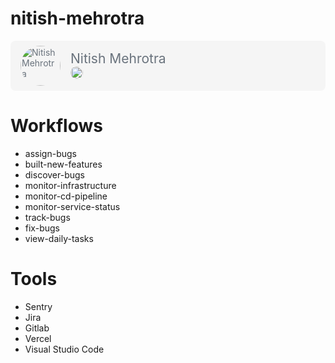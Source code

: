 # nitish-mehrotra

<div style="display:flex; flex-direction:row; margin: auto; padding: 8px; background-color: rgba(237, 237, 237, 0.5); border-radius:8px; color: #6a737d">
<img src="https://pbs.twimg.com/profile_images/1218045792872615936/SAIJcOi__400x400.jpg" alt="Nitish Mehrotra" style="height: 64px; width:64px; border-radius:50%; margin: auto 8px;"/>
<div style="display:flex; flex-direction:column; margin: 8px; ">
<span style="font-size:1.5em;">Nitish Mehrotra</span>
<div style="display:flex; flex-direction:row; align-items: center; height: 20px;">
<a href="https://twitter.com/@Nitish_Mehrotra/" style="margin-right:8px;">
<img src="https://cdn4.iconfinder.com/data/icons/social-media-icons-the-circle-set/48/twitter_circle-512.png" style="height: 20px; width:20px; border-radius:50%;"/>
</a>
<a href="https://github.com/nitishMehrotra/">
<img src="https://cdn0.iconfinder.com/data/icons/octicons/1024/mark-github-512.png" style="height: 16px; width:16px; border-radius:50%;">
</a>
</div>
</div>
</div>

# Workflows

- assign-bugs
- built-new-features
- discover-bugs
- monitor-infrastructure
- monitor-cd-pipeline
- monitor-service-status
- track-bugs
- fix-bugs
- view-daily-tasks

# Tools

- Sentry
- Jira
- Gitlab
- Vercel
- Visual Studio Code
